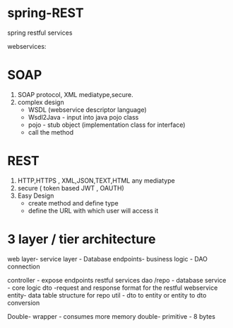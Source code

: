 # spring-REST
spring restful services

webservices:
# SOAP
1. SOAP protocol, XML mediatype,secure.
2. complex design 
    - WSDL (webservice descriptor language)
    - Wsdl2Java - input into java pojo class
    - pojo - stub object (implementation class for interface)
    - call the method
# REST
1. HTTP,HTTPS , XML,JSON,TEXT,HTML any mediatype
2. secure ( token based JWT , OAUTH)
3. Easy Design
    -  create method and define type
    - define the URL with which user will access it

# 3 layer / tier architecture

web layer- service layer - Database
endpoints- business logic - DAO connection

controller - expose endpoints restful services
dao /repo - database
service - core logic
dto -request and response format for the restful webservice
entity- data table structure for repo
util - dto to entity or entity to dto conversion

Double- wrapper - consumes more memory
double- primitive - 8 bytes